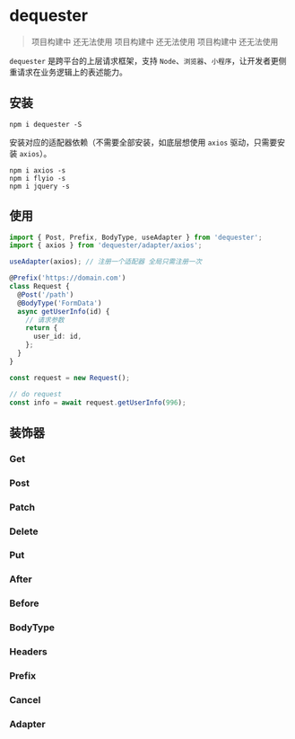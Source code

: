 # dequester

> 项目构建中 还无法使用
> 项目构建中 还无法使用
> 项目构建中 还无法使用

`dequester` 是跨平台的上层请求框架，支持 `Node`、`浏览器`、`小程序`，让开发者更侧重请求在业务逻辑上的表述能力。

## 安装

```shell
npm i dequester -S
```

安装对应的适配器依赖（不需要全部安装，如底层想使用 `axios` 驱动，只需要安装 `axios`）。

```shell
npm i axios -s
npm i flyio -s
npm i jquery -s
```

## 使用

```ts
import { Post, Prefix, BodyType, useAdapter } from 'dequester';
import { axios } from 'dequester/adapter/axios';

useAdapter(axios); // 注册一个适配器 全局只需注册一次

@Prefix('https://domain.com')
class Request {
  @Post('/path')
  @BodyType('FormData')
  async getUserInfo(id) {
    // 请求参数
    return {
      user_id: id,
    };
  }
}

const request = new Request();

// do request
const info = await request.getUserInfo(996);
```

## 装饰器

### Get

### Post

### Patch

### Delete

### Put

### After

### Before

### BodyType

### Headers

### Prefix

### Cancel

### Adapter
